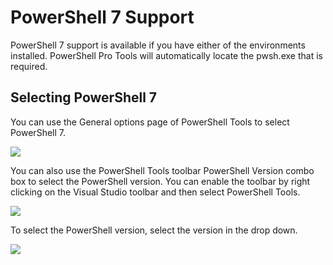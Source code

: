 # PowerShell 7 Support

PowerShell 7 support is available if you have either of the environments installed. PowerShell Pro Tools will automatically locate the pwsh.exe that is required.

## Selecting PowerShell 7

You can use the General options page of PowerShell Tools to select PowerShell 7.

![](<../../.gitbook/assets/image (7) (1) (1).png>)

You can also use the PowerShell Tools toolbar PowerShell Version combo box to select the PowerShell version. You can enable the toolbar by right clicking on the Visual Studio toolbar and then select PowerShell Tools.&#x20;

![](<../../.gitbook/assets/image (45).png>)

To select the PowerShell version, select the version in the drop down.

![](<../../.gitbook/assets/image (46).png>)
